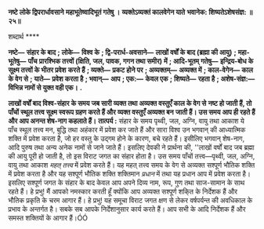 **नष्टे लोके द्विपरार्धावसाने** **महाभूतेष्वादिभूतं गतेषु ।** **व्यक्तेऽव्यक्तं कालवेगेन याते** **भवानेक: शिष्यतेऽशेषसंज्ञ: ॥ २५॥** 

शब्दार्थ **** 

**नष्टे—** **संहार के बाद** **; लोके—** **विश्व के** **; द्वि-परार्ध-अवसाने—** **लाखों वर्षों के बाद (ब्रह्मा की आयु)** **; महा-भूतेषु—** **पाँच** **प्रारश्भिक तत्त्वों (क्षिति, जल, पावक, गगन तथा समीर) में** **; आदि-भूतम् गतेषु—** **इन्द्रिय-बोध के सूक्ष्म तत्त्वों के भीतर प्रवेश** **करते हैं** **; व्यक्ते—** **प्रकट होने पर** **; अव्यक्तम्—** **अव्यक्त में** **; काल-वेगेन—** **काल के वेग से** **; याते—** **प्रवेश करता है** **; भवान्—** **आप** **; एक:—** **केवल एक** **; शिष्यते—** **रहता है** **; अशेष-संज्ञ:—** **विभिन्न नामों से युक्त वही एक।** **.** 

**लाखों वर्षों बाद विश्व-संहार के समय जब सारी व्यक्त तथा अव्यक्त वस्तुएँ काल के वेग से** **नष्ट हो जाती हैं, तो पाँचों स्थूल तत्त्व सूक्ष्म स्वरूप ग्रहण करते हैं और व्यक्त वस्तुएँ अव्यक्त बन** **जाती हैं। उस समय आप ही रहते हैं और आप अनन्त शेष-नाग कहलाते हैं।** **तात्पर्य :** संहार के समय पृथ्वी, जल, अग्नि, वायु तथा आकाश ये पाँच स्थूल तत्त्व मन, बुद्धि तथा अहंकार में प्रवेश कर जाते हैं और सारा विश्व उन भगवान् की आध्यात्मिक शक्ति में प्रवेश करता है, जो हर वस्तु के उद्गम होने के कारण, बचे रहते हैं। इसीलिए भगवान् शेष-नाग, आदि पुरुष तथा अन्य अनेक नामों से जाने जाते हैं। इसलिए देवकी ने प्रार्थना की, ''लाखों वर्षों बाद जब ब्रह्मा की आयु पूरी हो जाती है, तो इस विराट जगत का संहार होता है। उस समय पाँचों तत्त्व—पृथ्वी, जल, अग्नि, वायु तथा आकाश *महत्* *तत्त्व* में प्रवेश करते हैं। यह महत् तत्त्व समय के वेग से अव्यक्त सश्पूर्ण भौतिक शक्ति में प्रवेश करता है और यह सश्पूर्ण भौतिक शक्ति शक्तिमान *प्रधान* में तथा यह प्रधान आप में प्रवेश करता है। इसलिए सश्पूर्ण जगत के संहार के बाद केवल आप अपने दिव्य नाम, रूप, गुण तथा साज-सामान के साथ रहते हैं। हे प्रभु! मैं आपको नमस्कार करती हूँ क्योंकि आप अव्यक्त सश्पूर्ण शकि्त के निर्देशक हैं और भौतिक प्रकृति के चरम आगार हैं। हे प्रभु! यह समूचा विराट जगत क्षण से लेकर वर्षपर्यन्त की अवधिकाल के प्रभाव के अन्तर्गत है। सबके सब आपके निर्देशानुसार कार्य करते हैं। आप सभी के आदि निर्देशक हैं और समस्त शक्तियों के आगार हैं।ÓÓ  